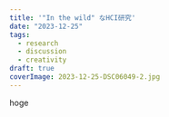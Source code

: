 ```yaml
---
title: '"In the wild" なHCI研究'
date: "2023-12-25"
tags:
  - research
  - discussion
  - creativity
draft: true
coverImage: 2023-12-25-DSC06049-2.jpg
---
```


hoge
